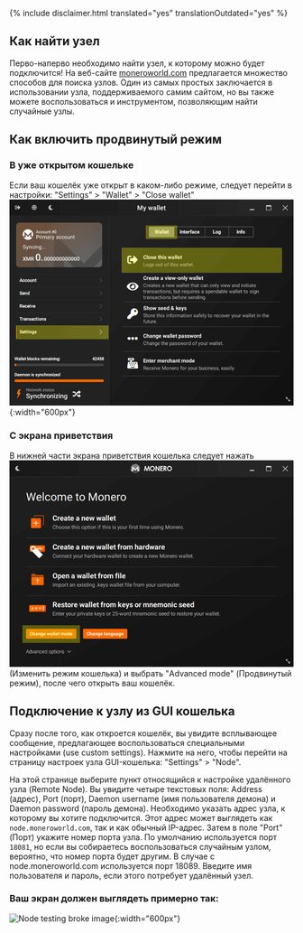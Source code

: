 {% include disclaimer.html translated="yes" translationOutdated="yes" %}

## Как найти узел
Перво-наперво необходимо найти узел, к которому можно будет подключится! На веб-сайте [moneroworld.com](https://moneroworld.com/#nodes) предлагается множество способов для поиска узлов. Один из самых простых заключается в использовании узла, поддерживаемого самим сайтом, но вы также можете воспользоваться и инструментом, позволяющим найти случайные узлы.

## Как включить продвинутый режим
### В уже открытом кошельке
Если ваш кошелёк уже открыт в каком-либо режиме, следует перейти в настройки: "Settings" > "Wallet" > "Close wallet"
![Close Wallet](/img/resources/user-guides/en/remote_node/close_open_wallet.png){:width="600px"}
### С экрана приветствия
В нижней части экрана приветствия кошелька следует нажать ![Change wallet mode](/img/resources/user-guides/en/remote_node/change_wallet_mode.png) (Изменить режим кошелька) и выбрать "Advanced mode" (Продвинутый режим), после чего открыть ваш кошелёк.

## Подключение к узлу из GUI кошелька
Сразу после того, как откроется кошелёк, вы увидите всплывающее сообщение, предлагающее воспользоваться специальными настройками (use custom settings). Нажмите на него, чтобы перейти на страницу настроек узла GUI-кошелька: "Settings" > "Node".

На этой странице выберите пункт относящийся к настройке удалённого узла (Remote Node). Вы увидите четыре текстовых поля: Address (адрес), Port (порт), Daemon username (имя пользователя демона) и Daemon password (пароль демона). Необходимо указать адрес узла, к которому вы хотите подключится. Этот адрес может выглядеть как `node.moneroworld.com`, так и как обычный IP-адрес. Затем в поле "Port" (Порт) укажите номер порта узла. По умолчанию используется порт `18081`, но если вы собираетесь воспользоваться случайным узлом, вероятно, что номер порта будет другим. В случае с node.moneroworld.com используется порт 18089. Введите имя пользователя и пароль, если этого потребует удалённый узел.

### Ваш экран должен выглядеть примерно так:
![Node testing broke image](/img/resources/user-guides/en/remote_node/remote-node-screenshot.png){:width="600px"}
